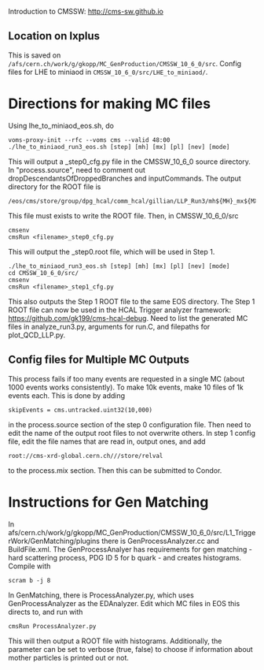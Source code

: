 Introduction to CMSSW: http://cms-sw.github.io

## Location on lxplus
This is saved on `/afs/cern.ch/work/g/gkopp/MC_GenProduction/CMSSW_10_6_0/src`. Config files for LHE to miniaod in `CMSSW_10_6_0/src/LHE_to_miniaod/`.

# Directions for making MC files
Using lhe_to_miniaod_eos.sh, do

    voms-proxy-init --rfc --voms cms --valid 48:00
    ./lhe_to_miniaod_run3_eos.sh [step] [mh] [mx] [pl] [nev] [mode]

This will output a <filename>_step0_cfg.py file in the CMSSW_10_6_0 source directory. In "process.source", need to comment out dropDescendantsOfDroppedBranches and inputCommands. The output directory for the ROOT file is 

    /eos/cms/store/group/dpg_hcal/comm_hcal/gillian/LLP_Run3/mh${MH}_mx${MX}_pl${PL}_ev${N_EV}/

This file must exists to write the ROOT file. Then, in CMSSW_10_6_0/src
    
    cmsenv
    cmsRun <filename>_step0_cfg.py

This will output the <filename>_step0.root file, which will be used in Step 1.
    
    ./lhe_to_miniaod_run3_eos.sh [step] [mh] [mx] [pl] [nev] [mode]
    cd CMSSW_10_6_0/src/
    cmsenv
    cmsRun <filename>_step1_cfg.py
 
This also outputs the Step 1 ROOT file to the same EOS directory. The Step 1 ROOT file can now be used in the HCAL Trigger analyzer framework: https://github.com/gk199/cms-hcal-debug. Need to list the generated MC files in analyze_run3.py, arguments for run.C, and filepaths for plot_QCD_LLP.py.

## Config files for Multiple MC Outputs
This process fails if too many events are requested in a single MC (about 1000 events works consistently). To make 10k events, make 10 files of 1k events each. This is done by adding 

    skipEvents = cms.untracked.uint32(10,000)
    
in the process.source section of the step 0 configuration file. Then need to edit the name of the output root files to not overwrite others. In step 1 config file, edit the file names that are read in, output ones, and add 

    root://cms-xrd-global.cern.ch///store/relval
   
to the process.mix section. Then this can be submitted to Condor. 

# Instructions for Gen Matching
In afs/cern.ch/work/g/gkopp/MC_GenProduction/CMSSW_10_6_0/src/L1_TriggerWork/GenMatching/plugins there is GenProcessAnalyzer.cc and BuildFile.xml. The GenProcessAnalyer has requirements for gen matching - hard scattering process, PDG ID 5 for b quark - and creates histograms. Compile with 

    scram b -j 8
   
In GenMatching, there is ProcessAnalyzer.py, which uses GenProcessAnalyzer as the EDAnalyzer. Edit which MC files in EOS this directs to, and run with
    
    cmsRun ProcessAnalyzer.py
    
This will then output a ROOT file with histograms. Additionally, the parameter can be set to verbose (true, false) to choose if information about mother particles is printed out or not.
